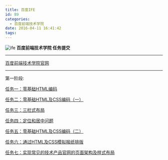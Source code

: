 ```yaml
---
title: 百度IFE
id: 89
categories:
  - 百度前端技术学院
date: 2016-04-11 16:41:42
tags:
---
```


![ife](http://e.zohar.com.cn/wordpress/wp-content/uploads/2016/04/ife-1.jpg)
**百度前端技术学院 任务提交**
***
[百度前端技术学院官网](http://ife.baidu.com)
***
<!--more-->
第一阶段:

[任务一：零基础HTML编码](http://e.zohar.com.cn/task01/task_1.html)

[任务二：零基础HTML及CSS编码（一）](http://e.zohar.com.cn/task02/task02.html)

[任务三：三栏式布局](http://e.zohar.com.cn/task03/task03.html)

[任务四：定位和居中问题](http://e.zohar.com.cn/task04/task04.html)

[任务五：零基础HTML及CSS编码（二）](http://e.zohar.com.cn/task05/task05.html)

[任务六：通过HTML及CSS模拟报纸排版](http://e.zohar.com.cn/task06/task06.html)

[任务七：实现常见的技术产品官网的页面架构及样式布局](http://e.zohar.com.cn/task07/task07.html)